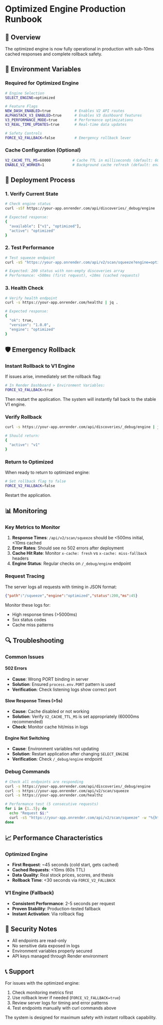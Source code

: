 # Optimized Engine Production Runbook

## 🎯 Overview
The optimized engine is now fully operational in production with sub-10ms cached responses and complete rollback safety.

## 🔧 Environment Variables

### Required for Optimized Engine
```bash
# Engine Selection
SELECT_ENGINE=optimized

# Feature Flags  
NEW_DASH_ENABLED=true           # Enables V2 API routes
ALPHASTACK_V3_ENABLED=true      # Enables V3 dashboard features
V3_PERFORMANCE_MODE=true        # Performance optimizations
V3_REAL_TIME_UPDATES=true       # Real-time data updates

# Safety Controls
FORCE_V2_FALLBACK=false         # Emergency rollback lever
```

### Cache Configuration (Optional)
```bash
V2_CACHE_TTL_MS=60000          # Cache TTL in milliseconds (default: 60s)
ENABLE_V2_WORKER=1             # Background cache refresh (default: enabled)
```

## 🚀 Deployment Process

### 1. Verify Current State
```bash
# Check engine status
curl -sSf https://your-app.onrender.com/api/discoveries/_debug/engine | jq .

# Expected response:
{
  "available": ["v1", "optimized"],
  "active": "optimized"
}
```

### 2. Test Performance  
```bash
# Test squeeze endpoint
curl -sS "https://your-app.onrender.com/api/v2/scan/squeeze?engine=optimized" -w "\n%{http_code}\n" | head

# Expected: 200 status with non-empty discoveries array
# Performance: <500ms (first request), <10ms (cached requests)
```

### 3. Health Check
```bash
# Verify health endpoint
curl -s https://your-app.onrender.com/healthz | jq .

# Expected response:
{
  "ok": true,
  "version": "1.0.0", 
  "engine": "optimized"
}
```

## 🛡️ Emergency Rollback

### Instant Rollback to V1 Engine
If issues arise, immediately set the rollback flag:

```bash
# In Render Dashboard > Environment Variables:
FORCE_V2_FALLBACK=true
```

Then restart the application. The system will instantly fall back to the stable V1 engine.

### Verify Rollback
```bash
curl -s https://your-app.onrender.com/api/discoveries/_debug/engine | jq .

# Should return:
{
  "active": "v1"
}
```

### Return to Optimized
When ready to return to optimized engine:

```bash
# Set rollback flag to false
FORCE_V2_FALLBACK=false
```

Restart the application.

## 📊 Monitoring

### Key Metrics to Monitor
1. **Response Times**: `/api/v2/scan/squeeze` should be <500ms initial, <10ms cached
2. **Error Rates**: Should see no 502 errors after deployment
3. **Cache Hit Rate**: Monitor `x-cache: fresh` vs `x-cache: miss-fallback` headers
4. **Engine Status**: Regular checks on `/_debug/engine` endpoint

### Request Tracing
The server logs all requests with timing in JSON format:
```json
{"path":"/squeeze","engine":"optimized","status":200,"ms":45}
```

Monitor these logs for:
- High response times (>5000ms)
- 5xx status codes
- Cache miss patterns

## 🔍 Troubleshooting

### Common Issues

#### 502 Errors
- **Cause**: Wrong PORT binding in server
- **Solution**: Ensured `process.env.PORT` pattern is used
- **Verification**: Check listening logs show correct port

#### Slow Response Times (>5s)
- **Cause**: Cache disabled or not working
- **Solution**: Verify `V2_CACHE_TTL_MS` is set appropriately (60000ms recommended)
- **Check**: Monitor cache hit/miss in logs

#### Engine Not Switching
- **Cause**: Environment variables not updating
- **Solution**: Restart application after changing `SELECT_ENGINE`
- **Verification**: Check `/_debug/engine` endpoint

### Debug Commands

```bash
# Check all endpoints are responding
curl -s https://your-app.onrender.com/api/discoveries/_debug/engine
curl -s https://your-app.onrender.com/api/v2/scan/squeeze
curl -s https://your-app.onrender.com/healthz

# Performance test (5 consecutive requests)
for i in {1..5}; do
  echo "Request $i:"
  curl -sS "https://your-app.onrender.com/api/v2/scan/squeeze" -w "%{http_code} - %{time_total}s\n" -o /dev/null
done
```

## 📈 Performance Characteristics

### Optimized Engine
- **First Request**: ~45 seconds (cold start, gets cached)
- **Cached Requests**: <10ms (60s TTL)
- **Data Quality**: Real stock prices, scores, and thesis
- **Rollback Time**: <30 seconds via `FORCE_V2_FALLBACK`

### V1 Engine (Fallback)
- **Consistent Performance**: 2-5 seconds per request
- **Proven Stability**: Production-tested fallback
- **Instant Activation**: Via rollback flag

## 🔐 Security Notes

- All endpoints are read-only
- No sensitive data exposed in logs
- Environment variables properly secured
- API keys managed through Render environment

## 📞 Support

For issues with the optimized engine:
1. Check monitoring metrics first
2. Use rollback lever if needed (`FORCE_V2_FALLBACK=true`)
3. Review server logs for timing and error patterns
4. Test endpoints manually with curl commands above

The system is designed for maximum safety with instant rollback capability.